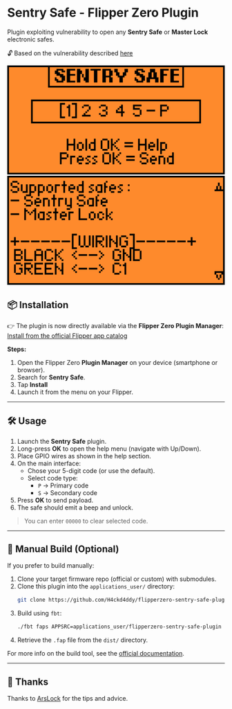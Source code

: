 # Sentry Safe - Flipper Zero Plugin

Plugin exploiting vulnerability to open any **Sentry Safe** or **Master Lock** electronic safes.

🔓 Based on the vulnerability described [here](https://github.com/H4ckd4ddy/bypass-sentry-safe)

![Main interface](images/main.png)
![Help](images/help.png)

## 📦 Installation

👉 The plugin is now directly available via the **Flipper Zero Plugin Manager**:  
[Install from the official Flipper app catalog](https://lab.flipper.net/apps/gpio_sentry_safe)

**Steps:**

1. Open the Flipper Zero **Plugin Manager** on your device (smartphone or browser).
2. Search for **Sentry Safe**.
3. Tap **Install**
4. Launch it from the menu on your Flipper.

---

## 🛠 Usage

1. Launch the **Sentry Safe** plugin.
2. Long-press **OK** to open the help menu (navigate with Up/Down).
3. Place GPIO wires as shown in the help section.
4. On the main interface:
   - Chose your 5-digit code (or use the default).
   - Select code type:
     - `P` → Primary code
     - `S` → Secondary code
5. Press **OK** to send payload.
6. The safe should emit a beep and unlock.

> You can enter `00000` to clear selected code.

---

## 🧰 Manual Build (Optional)

If you prefer to build manually:

1. Clone your target firmware repo (official or custom) with submodules.
2. Clone this plugin into the `applications_user/` directory:
   ```bash
   git clone https://github.com/H4ckd4ddy/flipperzero-sentry-safe-plugin applications_user/flipperzero-sentry-safe-plugin
   ```
3. Build using `fbt`:
   ```bash
   ./fbt faps APPSRC=applications_user/flipperzero-sentry-safe-plugin
   ```
4. Retrieve the `.fap` file from the `dist/` directory.

For more info on the build tool, see the [official documentation](https://github.com/flipperdevices/flipperzero-firmware/blob/dev/documentation/fbt.md).

---

## 🙏 Thanks

Thanks to [ArsLock](https://www.linkedin.com/in/arslock-lumes-38aba030a/) for the tips and advice.
